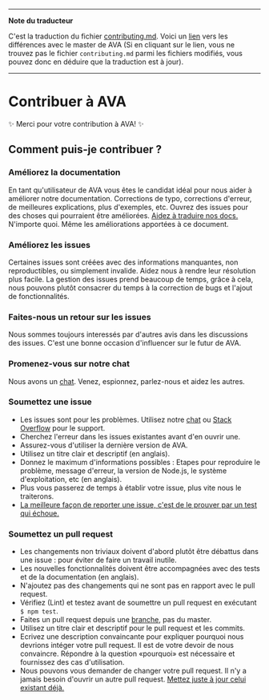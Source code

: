 ___
**Note du traducteur**

C'est la traduction du fichier [contributing.md](https://github.com/sindresorhus/ava/blob/master/contributing.md). Voici un [lien](https://github.com/sindresorhus/ava/compare/0f0cbe9b0d5a71609a8f5a7afcb412f2bf41ad91...master#diff-cc4aac3e9be04e0413c9520f223b493c) vers les différences avec le master de AVA (Si en cliquant sur le lien, vous ne trouvez pas le fichier `contributing.md` parmi les fichiers modifiés, vous pouvez donc en déduire que la traduction est à jour).
___
# Contribuer à AVA

✨ Merci pour votre contribution à AVA! ✨

## Comment puis-je contribuer ?

### Améliorez la documentation

En tant qu'utilisateur de AVA vous êtes le candidat idéal pour nous aider à améliorer notre documentation. Corrections de typo, corrections d'erreur, de meilleures explications, plus d'exemples, etc. Ouvrez des issues pour des choses qui pourraient être améliorées. [Aidez à traduire nos docs.](https://github.com/sindresorhus/ava-docs) N'importe quoi. Même les améliorations apportées à ce document.

### Améliorez les issues

Certaines issues sont créées avec des informations manquantes, non reproductibles, ou simplement invalide. Aidez nous à rendre leur résolution plus facile. La gestion des issues prend beaucoup de temps, grâce à cela, nous pouvons plutôt consacrer du temps à la correction de bugs et l'ajout de fonctionnalités.

### Faites-nous un retour sur les issues

Nous sommes toujours interessés par d'autres avis dans les discussions des issues. C'est une bonne occasion d'influencer sur le futur de AVA.

### Promenez-vous sur notre chat

Nous avons un [chat](https://gitter.im/sindresorhus/ava). Venez, espionnez, parlez-nous et aidez les autres.

### Soumettez une issue

- Les issues sont pour les problèmes. Utilisez notre [chat](https://gitter.im/sindresorhus/ava) ou [Stack Overflow](https://stackoverflow.com/questions/tagged/ava) pour le support.
- Cherchez l'erreur dans les issues existantes avant d'en ouvrir une.
- Assurez-vous d'utiliser la dernière version de AVA.
- Utilisez un titre clair et descriptif (en anglais).
- Donnez le maximum d'informations possibles : Etapes pour reproduire le problème, message d'erreur, la version de Node.js, le système d'exploitation, etc (en anglais).
- Plus vous passerez de temps à établir votre issue, plus vite nous le traiterons.
- [La meilleure façon de reporter une issue, c'est de le prouver par un test qui échoue.](https://twitter.com/sindresorhus/status/579306280495357953)

### Soumettez un pull request

- Les changements non triviaux doivent d'abord plutôt être débattus dans une issue : pour éviter de faire un travail inutile.
- Les nouvelles fonctionnalités doivent être accompagnées avec des tests et de la documentation (en anglais).
- N'ajoutez pas des changements qui ne sont pas en rapport avec le pull request.
- Vérifiez (Lint) et testez avant de soumettre un pull request en exécutant `$ npm test`.
- Faites un pull request depuis une [branche](https://github.com/dchelimsky/rspec/wiki/Topic-Branches), pas du master.
- Utilisez un titre clair et descriptif pour le pull request et les commits.
- Ecrivez une description convaincante pour expliquer pourquoi nous devrions intéger votre pull request. Il est de votre devoir de nous convaincre. Répondre à la question «pourquoi» est nécessaire et fournissez des cas d'utilisation.
- Nous pouvons vous demander de changer votre pull request. Il n'y a jamais besoin d'ouvrir un autre pull request. [Mettez juste à jour celui existant déjà.](https://github.com/RichardLitt/docs/blob/master/amending-a-commit-guide.md)
